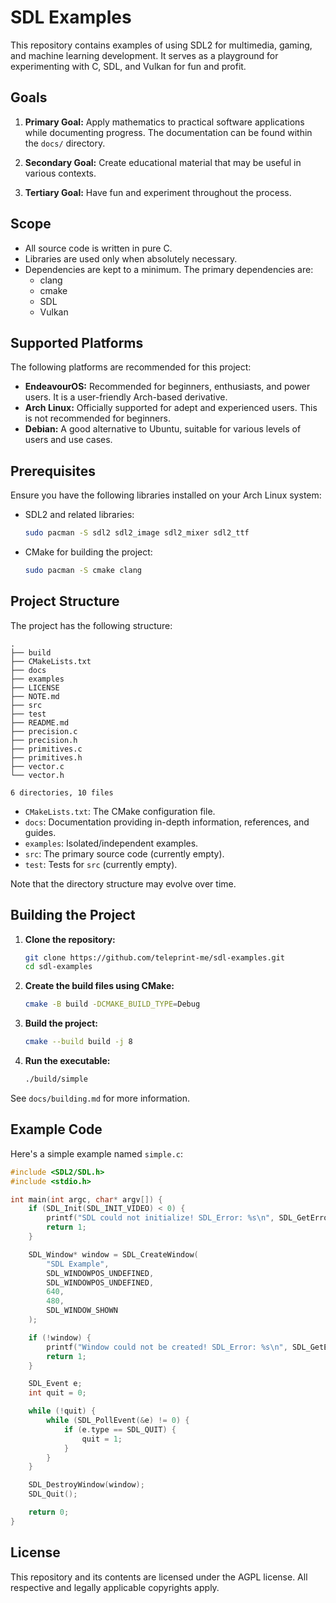 # SDL Examples

This repository contains examples of using SDL2 for multimedia, gaming, and machine learning
development. It serves as a playground for experimenting with C, SDL, and Vulkan for fun and profit.

## Goals

1. **Primary Goal:** Apply mathematics to practical software applications while documenting
   progress. The documentation can be found within the `docs/` directory.

2. **Secondary Goal:** Create educational material that may be useful in various contexts.

3. **Tertiary Goal:** Have fun and experiment throughout the process.

## Scope

- All source code is written in pure C.
- Libraries are used only when absolutely necessary.
- Dependencies are kept to a minimum. The primary dependencies are:
  - clang
  - cmake
  - SDL
  - Vulkan

## Supported Platforms

The following platforms are recommended for this project:

- **EndeavourOS:** Recommended for beginners, enthusiasts, and power users. It is a user-friendly
  Arch-based derivative.
- **Arch Linux:** Officially supported for adept and experienced users. This is not recommended for
  beginners.
- **Debian:** A good alternative to Ubuntu, suitable for various levels of users and use cases.

## Prerequisites

Ensure you have the following libraries installed on your Arch Linux system:

- SDL2 and related libraries:

  ```sh
  sudo pacman -S sdl2 sdl2_image sdl2_mixer sdl2_ttf
  ```

- CMake for building the project:

  ```sh
  sudo pacman -S cmake clang
  ```

## Project Structure

The project has the following structure:

```
.
├── build
├── CMakeLists.txt
├── docs
├── examples
├── LICENSE
├── NOTE.md
├── src
├── test
├── README.md
├── precision.c
├── precision.h
├── primitives.c
├── primitives.h
├── vector.c
└── vector.h

6 directories, 10 files
```

- `CMakeLists.txt`: The CMake configuration file.
- `docs`: Documentation providing in-depth information, references, and guides.
- `examples`: Isolated/independent examples.
- `src`: The primary source code (currently empty).
- `test`: Tests for `src` (currently empty).

Note that the directory structure may evolve over time.

## Building the Project

1. **Clone the repository:**

   ```sh
   git clone https://github.com/teleprint-me/sdl-examples.git
   cd sdl-examples
   ```

2. **Create the build files using CMake:**

   ```sh
   cmake -B build -DCMAKE_BUILD_TYPE=Debug
   ```

3. **Build the project:**

   ```sh
   cmake --build build -j 8
   ```

4. **Run the executable:**
   ```sh
   ./build/simple
   ```

See `docs/building.md` for more information.

## Example Code

Here's a simple example named `simple.c`:

```c
#include <SDL2/SDL.h>
#include <stdio.h>

int main(int argc, char* argv[]) {
    if (SDL_Init(SDL_INIT_VIDEO) < 0) {
        printf("SDL could not initialize! SDL_Error: %s\n", SDL_GetError());
        return 1;
    }

    SDL_Window* window = SDL_CreateWindow(
        "SDL Example",
        SDL_WINDOWPOS_UNDEFINED,
        SDL_WINDOWPOS_UNDEFINED,
        640,
        480,
        SDL_WINDOW_SHOWN
    );

    if (!window) {
        printf("Window could not be created! SDL_Error: %s\n", SDL_GetError());
        return 1;
    }

    SDL_Event e;
    int quit = 0;

    while (!quit) {
        while (SDL_PollEvent(&e) != 0) {
            if (e.type == SDL_QUIT) {
                quit = 1;
            }
        }
    }

    SDL_DestroyWindow(window);
    SDL_Quit();

    return 0;
}
```

## License

This repository and its contents are licensed under the AGPL license. All respective and legally
applicable copyrights apply.
